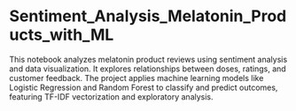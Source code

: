 # Sentiment_Analysis_Melatonin_Products_with_ML
This notebook analyzes melatonin product reviews using sentiment analysis and data visualization. It explores relationships between doses, ratings, and customer feedback. The project applies machine learning models like Logistic Regression and Random Forest to classify and predict outcomes, featuring TF-IDF vectorization and exploratory analysis.
